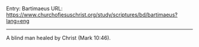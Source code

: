 Entry: Bartimaeus
URL: https://www.churchofjesuschrist.org/study/scriptures/bd/bartimaeus?lang=eng

---

A blind man healed by Christ (Mark 10:46).
